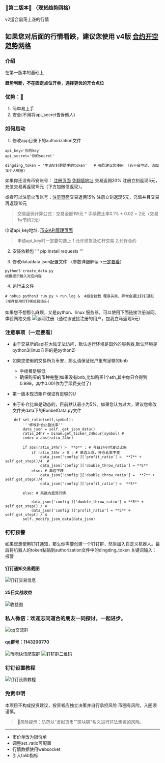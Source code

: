 
### 🎉第二版本🎉 （现货趋势网格）

v2适合震荡上涨的行情

如果您对后面的行情看跌，建议您使用 v4版 [合约开空趋势网格](https://github.com/hengxuZ/future-short-grid)
---

### 介绍
在第一版本的基础上

**趋势判断，不在固定点位开单，选择更优的开仓点位**


### 优势：🎉
1. 简单易上手
2. 安全(不用将api_secret告诉他人)


### 如何启动

1. 修改app目录下的authorization文件

```
api_key='你的key'
api_secret='你的secret'

dingding_token = '申请钉钉群助手的token'   # 强烈建议您使用 （若不会申请，请加我个人微信）
```

如果你还没有币安账号： [注册页面](https://www.binancezh.io/zh-CN/register?ref=OW7U53AB)  [免翻墙地址](https://www.binancezh.cc/zh-CN/register?ref=OW7U53AB)
交易返佣20%  注册立刻返现5元，充值交易再返现15元（下方加微信返现）。

或者可以注册火币账号：[注册页面](https://www.huobi.ms/zh-cn/topic/double-reward/?invite_code=w2732223)交易返佣15% 注册立刻返现5元，充值并且交易再返现10元

>交易返佣计算公式：交易金额1W元 * 手续费比率0.1% * 0.02 = 2元（交易1w节约2元）

申请api_key地址: [币安API管理页面](https://www.binance.com/cn/usercenter/settings/api-management)
>申请api_key时一定要勾选上 
1.允许现货及杠杆交易 
2.允许合约 
2. 安装依赖包
'''
pip install requests
'''

3. 修改data/data.json配置文件  （参数详细解读->[一定要看](https://github.com/hengxuZ/binance-quantization/blob/master/dev-ReadMe.md)）
```
python3 create_data.py 
根据提示输入对应内容
```

4. 运行主文件
```
# nohup python3 run.py > run.log &  #后台挂载 程序买卖、异常会通过钉钉通知(推荐使用钉钉模式启动👍)
```

如果您不想那么麻烦，又是python、linux 服务器。可以使用下面链接注册派网。体验网格交易
![派网注册](https://www.pionex.cc/zh-CN/sign/ref/gP7byIO9)（通过该链接注册的用户，加我立马返现5元）

### 注意事项（一定要看）
- 由于交易所的api在大陆无法访问，默认运行环境是国外的服务器,默认环境是python3(linux自带的是python2)

- 如果您使用的交易所为币安，那么请保证账户里有足够的bnb
    - 手续费足够低
    - 确保购买的币种完整(如果没有bnb,比如购买1个eth,其中你只会得到0.999。其中0.001作为手续费支付了)


- 第一版本现货账户保证有足够的U
   
- 由于补仓比率是动态的，目前默认最小为5%。如果您认为过大，建议您修改文件夹data下的RunbetData.py文件
```加粗的数值均可调整，适合你风险系数的比率
    def set_ratio(self,symbol):
        '''修改补仓止盈比率'''
        data_json = self._get_json_data()
        ratio_24hr = binan.get_ticker_24hour(symbol) #
        index = abs(ratio_24hr)

        if abs(ratio_24hr) >  **6** : # 今日24小时波动比率
            if ratio_24hr > 0 : # 单边上涨，补仓比率不变
                data_json['config']['profit_ratio'] =  **7** + self.get_step()/4  #
                data_json['config']['double_throw_ratio'] = **5**
            else: # 单边下跌
                data_json['config']['double_throw_ratio'] =  **7** + self.get_step()/4
                data_json['config']['profit_ratio'] =  **5**

        else: # 系数内震荡行情

            data_json['config']['double_throw_ratio'] = **5** + self.get_step() / 4
            data_json['config']['profit_ratio'] = **5** + self.get_step() / 4
        self._modify_json_data(data_json)
```

### 钉钉预警

如果您想使用钉钉通知，那么你需要创建一个钉钉群，然后加入自定义机器人。最后将机器人的token粘贴到authorization文件中的dingding_token
关键词输入：报警

#### 钉钉通知交易截图

![钉钉交易信息](https://s3.ax1x.com/2021/02/01/yZSi1x.jpg)
#### 25日实战收益
![收益图](https://s3.ax1x.com/2021/02/01/yVzytA.jpg)


### 私人微信：欢迎志同道合的朋友一同探讨，一起进步。
![qq交流群](https://img02.sogoucdn.com/app/a/100520146/D179E91E279E65E3DD642C24D482D23D)
#### qq群号：1143200770

![币圈快讯爬取群](https://s3.ax1x.com/2021/02/01/yZSU4s.jpg)
![钉钉群二维码](https://i0.hdslb.com/bfs/album/4f50bfd7f1fddaa7c340bc06d7ce078404670fb2.jpg)
### 钉钉设置教程
![钉钉设置教程](https://s3.ax1x.com/2021/01/08/suMVIK.png)


### 免责申明
本项目不构成投资建议，投资者应独立决策并自行承担风险
币圈有风险，入圈须谨慎。

> 🚫风险提示：防范以“虚拟货币”“区块链”名义进行非法集资的风险。

---
- 市价单改为限价单
- 调整set_ratio可配置
- 行情数据使用websocket
- 引入talib指标
